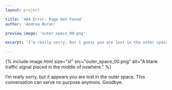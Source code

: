 ```yaml
---
layout: project

title: '404 Error: Page Not Found'
author: 'Andrea Buran'

preview_image: 'outer_space_00.png'

excerpt: 'I’m really sorry, but I guess you are lost in the outer space.'

---
```


<div class="figures">
  {% include image.html size="xl" src="outer_space_00.png" alt="A blank traffic signal placed in the middle of nowhere." %}
</div>

I’m really sorry, but it appears you are lost in the outer space. This conversation can serve no purpose anymore. Goodbye. 